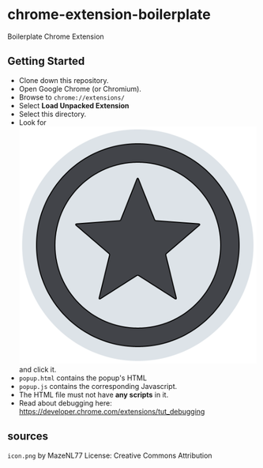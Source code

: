 # chrome-extension-boilerplate
Boilerplate Chrome Extension

## Getting Started
* Clone down this repository.
* Open Google Chrome (or Chromium).
* Browse to `chrome://extensions/`
* Select **Load Unpacked Extension**
* Select this directory.
* Look for ![icon.png](icon.png) and click it.
* `popup.html` contains the popup's HTML
* `popup.js` contains the corresponding Javascript.
* The HTML file must not have **any scripts** in it.
* Read about debugging here: https://developer.chrome.com/extensions/tut_debugging



## sources
`icon.png` by MazeNL77
License: Creative Commons Attribution
